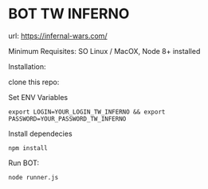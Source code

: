 # BOT TW INFERNO

url: https://infernal-wars.com/

Minimum Requisites:
SO Linux / MacOX,
Node 8+ installed

Installation:

clone this repo:

Set ENV Variables
```
export LOGIN=YOUR_LOGIN_TW_INFERNO && export PASSWORD=YOUR_PASSWORD_TW_INFERNO
```

Install dependecies 
```
npm install
````

Run BOT: 

```
node runner.js
```



